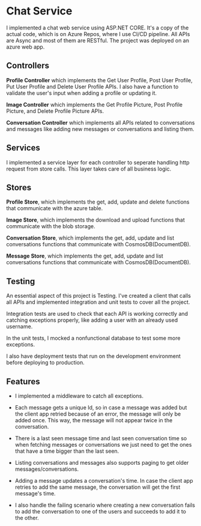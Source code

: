 ﻿
#  Chat Service

I implemented a chat web service using ASP.NET CORE. It's a copy of the actual code, which is on Azure Repos, where I use CI/CD pipeline. All APIs are Async and most of them are RESTful. The project was deployed on an azure web app.

##  Controllers

**Profile Controller** which implements the Get User Profile, Post User Profile, Put User Profile and Delete User Profile APIs. I also have a function to validate the user's input when adding a profile or updating it.

**Image Controller** which implements the Get Profile Picture, Post Profile Picture, and Delete Profile Picture APIs.

**Conversation Controller** which implements all APIs related to conversations and messages like adding new messages or conversations and listing them. 

  ## Services
 I implemented a service layer for each controller to seperate handling http request from store calls.
 This layer takes care of all business logic. 

##  Stores

**Profile Store**, which implements the get, add, update and delete functions that communicate with the azure table.

**Image Store**, which implements the download and upload functions that communicate with the blob storage.

**Conversation Store**, which implements the get, add, update and list conversations functions that communicate with CosmosDB(DocumentDB).

**Message Store**, which implements the get, add, update and list conversations functions that communicate with CosmosDB(DocumentDB).

##  Testing

An essential aspect of this project is Testing. I've created a client that calls all APIs and implemented integration and unit tests to cover all the project.

Integration tests are used to check that each API is working correctly and catching exceptions properly, like adding a user with an already used username.

In the unit tests, I mocked a nonfunctional database to test some more exceptions.

I also have deployment tests that run on the development environment before deploying to production.

## Features

 - I implemented a middleware to catch all exceptions.
 
 - Each message gets a unique Id, so in case a message was added but the
   client app retried because of an error, the message will only be
   added once. This way, the message will not appear twice in the
   conversation.
 - There is a last seen message time and last seen conversation time so
   when fetching messages or conversations we just need to get the ones
   that have a time bigger than the last seen.
 - Listing conversations and messages also supports paging to get older
   messages/conversations.
 - Adding a message updates a conversation's time. In case the client
   app retries to add the same message, the conversation will get the
   first message's time.
 - I also handle the failing scenario where creating a new conversation
   fails to add the conversation to one of the users and succeeds to add
   it to the other.

